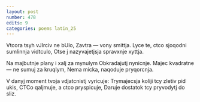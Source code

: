 ```yaml
---
layout: post
number: 478
edits: 9
categories: poems latin_25
---
```


Vtcora tsyh vJIrciv ne bUlo,
Zavtra — vony smittja.
Lyce te, ctco sjoqodni sumlinnja vidtculo,
Otse j nazyvajetjsja spravxnje xyttja.

Na majbutnje plany i xalj za mynulym 
Obkradajutj nynicnje.
Majec kvadratne — ne sumuj za kruqlym, 
Nema micka, naqoduje pryqorcnja. 

V danyj moment tvoja vdjatcnistj vyricuje:
Trymajecsja koliji tcy zletiv pid ukis,
CTCo qaljmuje, a ctco pryspicuje, 
Daruje dostatok tcy pryvodytj do sliz.
